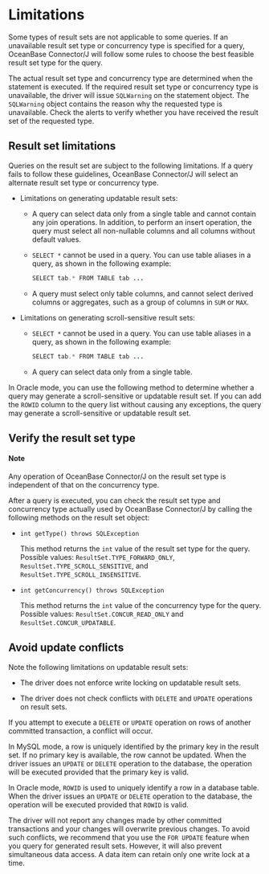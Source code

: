 # Limitations

Some types of result sets are not applicable to some queries. If an unavailable result set type or concurrency type is specified for a query, OceanBase Connector/J will follow some rules to choose the best feasible result set type for the query. 

The actual result set type and concurrency type are determined when the statement is executed. If the required result set type or concurrency type is unavailable, the driver will issue `SQLWarning` on the statement object. The `SQLWarning` object contains the reason why the requested type is unavailable. Check the alerts to verify whether you have received the result set of the requested type. 

## Result set limitations

Queries on the result set are subject to the following limitations. If a query fails to follow these guidelines, OceanBase Connector/J will select an alternate result set type or concurrency type. 

* Limitations on generating updatable result sets:

   * A query can select data only from a single table and cannot contain any join operations. In addition, to perform an insert operation, the query must select all non-nullable columns and all columns without default values. 


   * `SELECT *` cannot be used in a query. You can use table aliases in a query, as shown in the following example:

      ```java
      SELECT tab.* FROM TABLE tab ...
      ```


   * A query must select only table columns, and cannot select derived columns or aggregates, such as a group of columns in `SUM` or `MAX`. 



* Limitations on generating scroll-sensitive result sets:

   * `SELECT *` cannot be used in a query. You can use table aliases in a query, as shown in the following example:

      ```java
      SELECT tab.* FROM TABLE tab ...
      ```


   * A query can select data only from a single table. 




In Oracle mode, you can use the following method to determine whether a query may generate a scroll-sensitive or updatable result set. If you can add the `ROWID` column to the query list without causing any exceptions, the query may generate a scroll-sensitive or updatable result set. 

## Verify the result set type

<main id="notice" type='explain'>
    <h4>Note</h4>
    <p>Any operation of OceanBase Connector/J on the result set type is independent of that on the concurrency type. </p>
</main>


After a query is executed, you can check the result set type and concurrency type actually used by OceanBase Connector/J by calling the following methods on the result set object: 

* `int getType() throws SQLException`

   This method returns the `int` value of the result set type for the query. Possible values: `ResultSet.TYPE_FORWARD_ONLY`, `ResultSet.TYPE_SCROLL_SENSITIVE`, and `ResultSet.TYPE_SCROLL_INSENSITIVE`. 


* `int getConcurrency() throws SQLException`

   This method returns the `int` value of the concurrency type for the query. Possible values: `ResultSet.CONCUR_READ_ONLY` and `ResultSet.CONCUR_UPDATABLE`. 





## Avoid update conflicts


Note the following limitations on updatable result sets:

* The driver does not enforce write locking on updatable result sets. 


* The driver does not check conflicts with `DELETE` and `UPDATE` operations on result sets. 


If you attempt to execute a `DELETE` or `UPDATE` operation on rows of another committed transaction, a conflict will occur. 

In MySQL mode, a row is uniquely identified by the primary key in the result set. If no primary key is available, the row cannot be updated. When the driver issues an `UPDATE` or `DELETE` operation to the database, the operation will be executed provided that the primary key is valid. 

In Oracle mode, `ROWID` is used to uniquely identify a row in a database table. When the driver issues an `UPDATE` or `DELETE` operation to the database, the operation will be executed provided that `ROWID` is valid. 

The driver will not report any changes made by other committed transactions and your changes will overwrite previous changes. To avoid such conflicts, we recommend that you use the `FOR UPDATE` feature when you query for generated result sets. However, it will also prevent simultaneous data access. A data item can retain only one write lock at a time. 
